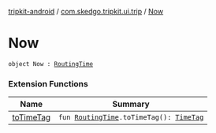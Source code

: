 [tripkit-android](../index.md) / [com.skedgo.tripkit.ui.trip](index.md) / [Now](./-now.md)

# Now

`object Now : `[`RoutingTime`](-routing-time.md)

### Extension Functions

| Name | Summary |
|---|---|
| [toTimeTag](to-time-tag.md) | `fun `[`RoutingTime`](-routing-time.md)`.toTimeTag(): `[`TimeTag`](../com.skedgo.android.common.model/-time-tag/index.md) |
